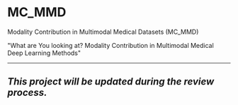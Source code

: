 # MC_MMD
Modality Contribution in Multimodal Medical Datasets (MC_MMD)

"What are You looking at? Modality Contribution in Multimodal Medical Deep Learning Methods"

---
*This project will be updated during the review process.*
---


